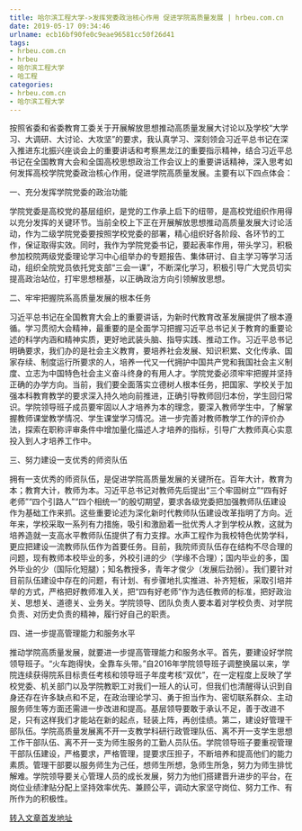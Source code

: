 ```yaml
---
title: 哈尔滨工程大学->发挥党委政治核心作用 促进学院高质量发展 | hrbeu.com.cn
date: 2019-05-17 09:34:46
urlname: ecb16bf90fe0c9eae96581cc50f26d41
tags: 
- hrbeu.com.cn
- hrbeu
- 哈尔滨工程大学
- 哈工程
categories:
- hrbeu.com.cn
- 哈尔滨工程大学
---
```



按照省委和省委教育工委关于开展解放思想推动高质量发展大讨论以及学校“大学习、大调研、大讨论、大攻坚”的要求，我认真学习、深刻领会习近平总书记在深入推进东北振兴座谈会上的重要讲话和考察黑龙江的重要指示精神，结合习近平总书记在全国教育大会和全国高校思想政治工作会议上的重要讲话精神，深入思考如何发挥高校学院党委政治核心作用，促进学院高质量发展。主要有以下四点体会：

一、充分发挥学院党委的政治功能

学院党委是高校党的基层组织，是党的工作承上启下的纽带，是高校党组织作用得以充分发挥的关键环节。当前全校上下正在开展解放思想推动高质量发展大讨论活动，作为二级学院党委要按照学校党委的部署，精心组织好各阶段、各环节的工作，保证取得实效。同时，我作为学院党委书记，要起表率作用，带头学习，积极参加校院两级党委理论学习中心组举办的专题报告、集体研讨、自主学习等学习活动，组织全院党员依托党支部“三会一课”，不断深化学习，积极引导广大党员切实提高政治站位，打牢思想根基，以正确政治方向引领解放思想。

二、牢牢把握院系高质量发展的根本任务

习近平总书记在全国教育大会上的重要讲话，为新时代教育改革发展提供了根本遵循。学习贯彻大会精神，最重要的是全面学习把握习近平总书记关于教育的重要论述的科学内涵和精神实质，更好地武装头脑、指导实践、推动工作。习近平总书记明确要求，我们办的是社会主义教育，要培养社会发展、知识积累、文化传承、国家存续、制度运行所要求的人，培养一代又一代拥护中国共产党和我国社会主义制度、立志为中国特色社会主义奋斗终身的有用人才。学院党委必须牢牢把握并坚持正确的办学方向。当前，我们要全面落实立德树人根本任务，把国家、学校关于加强本科教育教学的要求深入持久地向前推进，正确引导教师回归本份，学生回归常识。学院领导班子成员要牢固以人才培养为本的理念，要深入教师学生中，了解掌握教师课堂教学情况、学生课堂学习情况。进一步完善对教师教学工作的评价办法，探索在职称评审条件中增加量化描述人才培养的指标，引导广大教师真心实意投入到人才培养工作中。

三、努力建设一支优秀的师资队伍

拥有一支优秀的师资队伍，是促进学院高质量发展的关键所在。百年大计，教育为本；教育大计，教师为本。习近平总书记对教师先后提出“三个牢固树立”“四有好老师”“四个引路人”“四个相统一”的殷切期望，要求各级党委把加强教师队伍建设作为基础工作来抓。这些重要论述为深化新时代教师队伍建设改革指明了方向。近年来，学校采取一系列有力措施，吸引和激励着一批优秀人才到学校从教，这就为培养造就一支高水平教师队伍提供了有力支撑。水声工程作为我校特色优势学科，更应把建设一流教师队伍作为首要任务。目前，我院师资队伍存在结构不尽合理的问题，现有教师本校毕业的多，外校引进的少（学缘不合理）；国内毕业的多，国外毕业的少（国际化短腿）；知名教授多，青年才俊少（发展后劲弱）。我们要针对目前队伍建设中存在的问题，有计划、有步骤地扎实推进、补齐短板，采取引培并举的方式，严格把好教师准入关，把“四有好老师”作为选任教师的标准，把好政治关、思想关、道德关、业务关。学院领导、团队负责人要本着对学校负责、对学院负责、对历史负责的精神，履行好自己的职责。

四、进一步提高管理能力和服务水平

推动学院高质量发展，就要进一步提高管理能力和服务水平。首先，要建设好学院领导班子。“火车跑得快，全靠车头带。”自2016年学院领导班子调整换届以来，学院连续获得院系目标责任考核和领导班子年度考核“双优”，在一定程度上反映了学校党委、机关部门以及学院教职工对我们一班人的认可，但我们也清醒得认识到自身还存在许多缺点和不足，在政治理论学习、勇于担当作为、密切联系群众、主动服务师生等方面还需进一步改进和提高。基层领导要敢于承认不足，善于改进不足，只有这样我们才能站在新的起点，轻装上阵，再创佳绩。第二，建设好管理干部队伍。学院高质量发展离不开一支教学科研行政管理队伍、离不开一支学生思想工作干部队伍、离不开一支为师生服务的工勤人员队伍。学院领导班子要重视管理干部队伍建设，严格要求，严格管理，提要求压担子，不断培养和提高他们的能力素质。管理干部要以服务师生为己任，想师生所想，急师生所急，努力为师生排忧解难。学院领导要关心管理人员的成长发展，努力为他们搭建晋升进步的平台，在岗位业绩津贴分配上坚持效率优先、兼顾公平，调动大家坚守岗位、努力工作、有所作为的积极性。





[转入文章首发地址](http://gongxue.cn/news/2019/201905/news_195465.html)